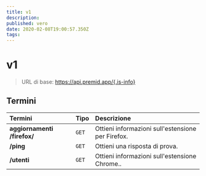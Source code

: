 ```yaml
---
title: v1
description:
published: vero
date: 2020-02-08T19:00:57.350Z
tags:
---
```


# v1

> URL di base: https://api.premid.app/{.is-info}


## Termini

<table>
  <thead>
    <tr>
      <th style="text-align:left">Termini</th>
      <th style="text-align:left">Tipo</th>
      <th style="text-align:left">Descrizione</th>
    </tr>
  </thead>
  <tbody>
    <tr>
      <td style="text-align:left"><b>aggiornamenti /firefox/</b>
      </td>
      <td style="text-align:left"><code>GET</code></td>
      <td style="text-align:left">Ottieni informazioni sull'estensione per Firefox.</td>
    </tr>
    <tr>
      <td style="text-align:left"><b>/ping</b>
      </td>
      <td style="text-align:left"><code>GET</code></td>
      <td style="text-align:left">Ottieni una risposta di prova.</td>
    </tr>
    <tr>
      <td style="text-align:left"><b>/utenti</b>
      </td>
      <td style="text-align:left"><code>GET</code></td>
      <td style="text-align:left">Ottieni informazioni sull'estensione Chrome..</td>
    </tr>
  </tbody>
</table>

